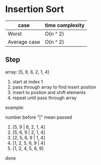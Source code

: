 # Insertion Sort
|case|time complexity|
|---|---|
|Worst|O(n ^ 2)|
|Average case|O(n ^ 2)|

## Step
array:
[5, 9, 6, 2, 1, 4]

1. start at index 1
2. pass through array to find insert postion
3. insert to postion and shift elements
4. repeat until pass through array

example:

number before "|" mean passed

1. [5, 9 | 6, 2, 1, 4]
2. [5, 6, 9 | 2, 1, 4]
3. [2, 5, 6, 9 | 1, 4]
4. [1, 2, 5, 6, 9 | 4]
5. [1, 2, 4, 5, 6, 9]

done
